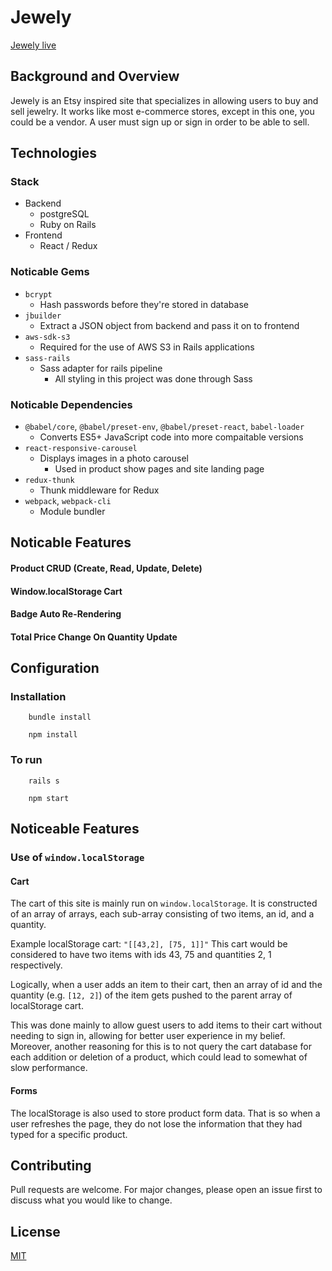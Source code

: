 # Jewely

[Jewely live](https://jewely-fsp.herokuapp.com/#/)

## Background and Overview
Jewely is an Etsy inspired site that specializes in allowing users to buy and sell jewelry. It works like most e-commerce stores, except in this one, you could be a vendor. A user must sign up or sign in order to be able to sell.

## Technologies
### Stack
- Backend
    - postgreSQL
    - Ruby on Rails
- Frontend
    - React / Redux
### Noticable Gems
- `bcrypt`
    - Hash passwords before they're stored in database
- `jbuilder`
    - Extract a JSON object from backend and pass it on to frontend
- `aws-sdk-s3`
    - Required for the use of AWS S3 in Rails applications
- `sass-rails`
    - Sass adapter for rails pipeline
        - All styling in this project was done through Sass
### Noticable Dependencies
- `@babel/core`, `@babel/preset-env`, `@babel/preset-react`, `babel-loader`
    - Converts ES5+ JavaScript code into more compaitable versions
- `react-responsive-carousel`
    - Displays images in a photo carousel
        - Used in product show pages and site landing page
- `redux-thunk`
    - Thunk middleware for Redux
- `webpack`, `webpack-cli`
    - Module bundler

## Noticable Features
#### Product CRUD (Create, Read, Update, Delete)
#### Window.localStorage Cart
#### Badge Auto Re-Rendering
#### Total Price Change On Quantity Update


## Configuration
### Installation
```
    bundle install
```
```
    npm install
```
### To run
```
    rails s
```
```
    npm start
```

## Noticeable Features
### Use of `window.localStorage`
#### Cart
The cart of this site is mainly run on `window.localStorage`. It is constructed of an array of arrays, each sub-array consisting of two items, an id, and a quantity.

Example localStorage cart: `"[[43,2], [75, 1]]"` This cart would be considered to have two items with ids 43, 75 and quantities 2, 1 respectively. 

Logically, when a user adds an item to their cart, then an array of id and the quantity (e.g. `[12, 2]`) of the item gets pushed to the parent array of localStorage cart.

This was done mainly to allow guest users to add items to their cart without needing to sign in, allowing for better user experience in my belief. Moreover, another reasoning for this is to not query the cart database for each addition or deletion of a product, which could lead to somewhat of slow performance.

#### Forms
The localStorage is also used to store product form data. That is so when a user refreshes the page, they do not lose the information that they had typed for a specific product.



## Contributing
Pull requests are welcome. For major changes, please open an issue first to discuss what you would like to change.

## License
[MIT](https://choosealicense.com/licenses/mit/)
